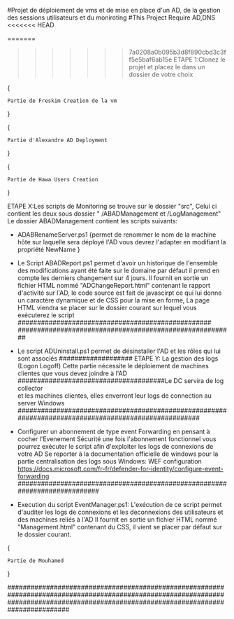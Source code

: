 #Projet de déploiement de vms et de mise en place d'un AD, de la gestion des sessions utilisateurs et du moniroting
#This Project Require AD,DNS 
<<<<<<< HEAD

=======
>>>>>>> 7a0208a0b095b3d8f890cbd3c3ff5e5baf6ab15e
ETAPE 1:Clonez le projet et placez le dans un dossier de votre choix

{

    Partie de Freskim Creation de la vm
}

 
{

    Partie d'Alexandre AD Deployment
}

{

    Partie de Hawa Users Creation
}

ETAPE X:Les scripts de Monitoring se trouve sur le dossier "src", Celui ci contient les deux sous dossier "
/ABADManagement et /LogManagement"
Le dossier ABADManagement contient les scripts suivants:
- ADABRenameServer.ps1 {permet de renommer le nom de la machine hôte sur laquelle sera déployé l'AD vous devrez l'adapter en modifiant la propriété NewName }

- Le Script ABADReport.ps1 permet d'avoir un historique de l'ensemble des modifications ayant été faite sur le domaine par défaut il prend en compte les derniers changement sur 4 jours.
  Il fournit en sortie un fichier HTML nommé "ADChangeReport.html" contenant le rapport d'activité sur l'AD, le code source est fait de javascirpt ce qui lui donne un caractère dynamique et de CSS pour la mise en  forme, La page HTML viendra se placer sur le dossier courant sur lequel vous exécuterez le script
                    ##################################################                                                            ########################################################
- Le script ADUninstall.ps1 permet de désinstaller l'AD et les rôles qui lui sont associés ###################
ETAPE Y: La gestion des logs (Logon Logoff)
Cette partie nécessite le déploiement de machines clientes que vous devez joindre à l'AD 
######################################Le DC servira de log collector  
et les machines clientes, elles enverront leur logs de connection au server Windows 
                                                    #####################################################################################################
- Configurer un abonnement de type event Forwarding en pensant à cocher l'Evenement Sécurité 
une fois l'abonnement fonctionnel vous pourrez exécuter le script afin d'exploiter les logs de connexions de votre AD
Se reporter à la documentation officielle de windows pour la partie centralisation des logs sous Windows: WEF configuration https://docs.microsoft.com/fr-fr/defender-for-identity/configure-event-forwarding
                                                                    ###########################################################################
- Execution du script EventManager.ps1: L'exécution de ce script permet d'auditer les logs de connexions et les deconnexions des utilisateurs et des machines reliés à l'AD
  Il fournit en sortie un fichier HTML nommé "Management.html" contenant du CSS, il vient se placer par défaut sur le dossier courant.
  
{

    Partie de Mouhamed
}

########################################################################################################################################################################################    


